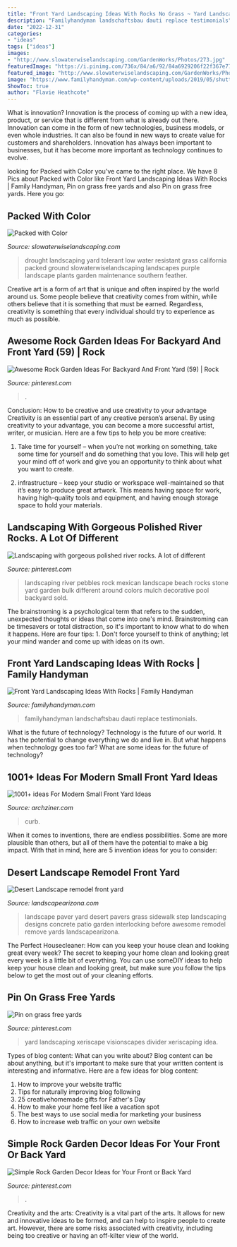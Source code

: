 ```yaml
---
title: "Front Yard Landscaping Ideas With Rocks No Grass ~ Yard Landscaping Xeriscape Visionscapes Divider Xeriscaping Idea"
description: "Familyhandyman landschaftsbau dauti replace testimonials"
date: "2022-12-31"
categories:
- "ideas"
tags: ["ideas"]
images:
- "http://www.slowaterwiselandscaping.com/GardenWorks/Photos/273.jpg"
featuredImage: "https://i.pinimg.com/736x/84/a6/92/84a6929206f22f367e773cae50cf9865.jpg"
featured_image: "http://www.slowaterwiselandscaping.com/GardenWorks/Photos/273.jpg"
image: "https://www.familyhandyman.com/wp-content/uploads/2019/05/shutterstock_663736846-stones.jpg"
ShowToc: true
author: "Flavie Heathcote"
---
```



What is innovation?
Innovation is the process of coming up with a new idea, product, or service that is different from what is already out there. Innovation can come in the form of new technologies, business models, or even whole industries. It can also be found in new ways to create value for customers and shareholders. Innovation has always been important to businesses, but it has become more important as technology continues to evolve.

	

		
looking for Packed with Color you've came to the right place. We have 8 Pics about Packed with Color like Front Yard Landscaping Ideas With Rocks | Family Handyman, Pin on grass free yards and also Pin on grass free yards. Here you go:
		
    
## Packed With Color

<img loading=lazy src="http://www.slowaterwiselandscaping.com/GardenWorks/Photos/273.jpg" onerror="this.onerror=null;this.src='https://tse1.mm.bing.net/th?id=OIP.QjPYxzVxAPXaZ5XuRWqWQAHaE6&amp;pid=15.1';" alt="Packed with Color">

_Source: slowaterwiselandscaping.com_

>drought landscaping yard tolerant low water resistant grass california packed ground slowaterwiselandscaping landscapes purple landscape plants garden maintenance southern feather. 

	

Creative art is a form of art that is unique and often inspired by the world around us. Some people believe that creativity comes from within, while others believe that it is something that must be earned. Regardless, creativity is something that every individual should try to experience as much as possible.

    
## Awesome Rock Garden Ideas For Backyard And Front Yard (59) | Rock

<img loading=lazy src="https://i.pinimg.com/736x/a7/82/e3/a782e3cb292f1ece655b60dac575e2bd.jpg" onerror="this.onerror=null;this.src='https://tse3.mm.bing.net/th?id=OIP.thqaXzk-IoMr9lXK5NFLlwHaOA&amp;pid=15.1';" alt="Awesome Rock Garden Ideas For Backyard And Front Yard (59) | Rock">

_Source: pinterest.com_

>. 

	

Conclusion: How to be creative and use creativity to your advantage
Creativity is an essential part of any creative person’s arsenal. By using creativity to your advantage, you can become a more successful artist, writer, or musician. Here are a few tips to help you be more creative:
1. Take time for yourself – when you’re not working on something, take some time for yourself and do something that you love. This will help get your mind off of work and give you an opportunity to think about what you want to create.

2. infrastructure – keep your studio or workspace well-maintained so that it’s easy to produce great artwork. This means having space for work, having high-quality tools and equipment, and having enough storage space to hold your materials.


    
## Landscaping With Gorgeous Polished River Rocks. A Lot Of Different

<img loading=lazy src="https://i.pinimg.com/originals/41/d6/1a/41d61a214ec757eeb0d2fb41cf8d2206.jpg" onerror="this.onerror=null;this.src='https://tse1.mm.bing.net/th?id=OIP.ePwKpK6eCTq6X3-pN4VapgHaJ4&amp;pid=15.1';" alt="Landscaping with gorgeous polished river rocks. A lot of different">

_Source: pinterest.com_

>landscaping river pebbles rock mexican landscape beach rocks stone yard garden bulk different around colors mulch decorative pool backyard sold. 

	

The brainstroming is a psychological term that refers to the sudden, unexpected thoughts or ideas that come into one's mind. Brainstroming can be timesavers or total distraction, so it's important to know what to do when it happens. Here are four tips: 1. Don't force yourself to think of anything; let your mind wander and come up with ideas on its own. 
    
## Front Yard Landscaping Ideas With Rocks | Family Handyman

<img loading=lazy src="https://www.familyhandyman.com/wp-content/uploads/2019/05/shutterstock_663736846-stones.jpg" onerror="this.onerror=null;this.src='https://tse3.mm.bing.net/th?id=OIP.RZ6sZftTXfbzYT84fnFw6wHaHa&amp;pid=15.1';" alt="Front Yard Landscaping Ideas With Rocks | Family Handyman">

_Source: familyhandyman.com_

>familyhandyman landschaftsbau dauti replace testimonials. 

	

What is the future of technology?
Technology is the future of our world. It has the potential to change everything we do and live in. But what happens when technology goes too far? What are some ideas for the future of technology?

    
## 1001+ Ideas For Modern Small Front Yard Ideas

<img loading=lazy src="https://archziner.com/wp-content/uploads/2020/07/large-black-door-front-of-house-landscaping-pot-with-palm-tree-next-to-it-tiled-gravel-pathway.jpg" onerror="this.onerror=null;this.src='https://tse1.mm.bing.net/th?id=OIP.l2IeutWkDGJ38k155JAwRgHaLI&amp;pid=15.1';" alt="1001+ ideas For Modern Small Front Yard Ideas">

_Source: archziner.com_

>curb. 

	

When it comes to inventions, there are endless possibilities. Some are more plausible than others, but all of them have the potential to make a big impact. With that in mind, here are 5 invention ideas for you to consider: 

    
## Desert Landscape Remodel Front Yard

<img loading=lazy src="http://www.landscapearizona.com/wp-content/uploads/2014/11/paver-sidewalk-step.jpg" onerror="this.onerror=null;this.src='https://tse1.mm.bing.net/th?id=OIP.xm4JGDj-zlhs7oTWZuVkDQHaJ4&amp;pid=15.1';" alt="Desert Landscape remodel front yard">

_Source: landscapearizona.com_

>landscape paver yard desert pavers grass sidewalk step landscaping designs concrete patio garden interlocking before awesome remodel remove yards landscapearizona. 

	

The Perfect Housecleaner: How can you keep your house clean and looking great every week?
The secret to keeping your home clean and looking great every week is a little bit of everything. You can use someDIY ideas to help keep your house clean and looking great, but make sure you follow the tips below to get the most out of your cleaning efforts.

    
## Pin On Grass Free Yards

<img loading=lazy src="https://i.pinimg.com/736x/84/a6/92/84a6929206f22f367e773cae50cf9865.jpg" onerror="this.onerror=null;this.src='https://tse1.mm.bing.net/th?id=OIP.U82hsjsKkgImqyZj7SgfogHaEy&amp;pid=15.1';" alt="Pin on grass free yards">

_Source: pinterest.com_

>yard landscaping xeriscape visionscapes divider xeriscaping idea. 

	

Types of blog content: What can you write about?
Blog content can be about anything, but it's important to make sure that your written content is interesting and informative. Here are a few ideas for blog content:
1. How to improve your website traffic 
2. Tips for naturally improving blog following 
3. 25 creativehomemade gifts for Father's Day 
4. How to make your home feel like a vacation spot 
5. The best ways to use social media for marketing your business 
6. How to increase web traffic on your own website 

    
## Simple Rock Garden Decor Ideas For Your Front Or Back Yard

<img loading=lazy src="https://i.pinimg.com/originals/e5/47/57/e547579f0adf35895ce03f318a3a403a.jpg" onerror="this.onerror=null;this.src='https://tse3.mm.bing.net/th?id=OIP.W8dPL_dmkvu5RCC6X_2R1wHaLH&amp;pid=15.1';" alt="Simple Rock Garden Decor Ideas for Your Front or Back Yard">

_Source: pinterest.com_

>. 

	

Creativity and the arts:
Creativity is a vital part of the arts. It allows for new and innovative ideas to be formed, and can help to inspire people to create art. However, there are some risks associated with creativity, including being too creative or having an off-kilter view of the world.


